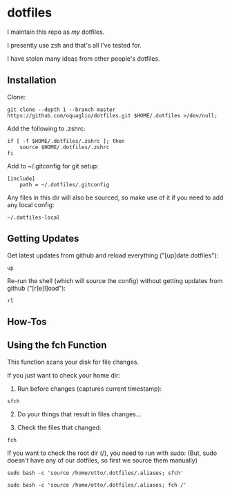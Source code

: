# dotfiles

I maintain this repo as *my* dotfiles.

I presently use zsh and that's all I've tested for.

I have stolen many ideas from other people's dotfiles.


## Installation

Clone:

``` SH
git clone --depth 1 --branch master https://github.com/oquaglio/dotfiles.git $HOME/.dotfiles >/dev/null;
```

Add the following to .zshrc:

``` SH
if [ -f $HOME/.dotfiles/.zshrc ]; then
    source $HOME/.dotfiles/.zshrc
fi
```

Add to ~/.gitconfig for git setup:

```SH
[include]    
    path = ~/.dotfiles/.gitconfig
```

Any files in this dir will also be sourced, so make use of it if you need to add any local config:

``` SH
~/.dotfiles-local
```

## Getting Updates

Get latest updates from github and reload everything ("[up]date dotfiles"):

```SH
up
```

Re-run the shell (which will source the config) without getting updates from github ("[r]e[l]oad"):

```SH
rl
```

## How-Tos

## Using the fch Function

This function scans your disk for file changes.

If you just want to check your home dir:

1. Run before changes (captures current timestamp):
``` SH
sfch
```

2. Do your things that result in files changes...

3. Check the files that changed:
```SH
fch
```

If you want to check the root dir (/), you need to run with sudo:
(But, sudo doesn't have any of our dotfiles, so first we source them manually)

``` SH
sudo bash -c 'source /home/otto/.dotfiles/.aliases; sfch'
```

``` SH
sudo bash -c 'source /home/otto/.dotfiles/.aliases; fch /'
```
